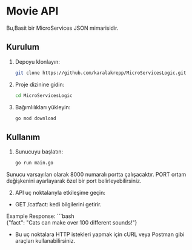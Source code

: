 # Movie API

Bu,Basit bir MicroServices JSON mimarisidir.

## Kurulum

1. Depoyu klonlayın:

   ```bash
   git clone https://github.com/karalakrepp/MicroServicesLogic.git
2. Proje dizinine gidin: 
    ```bash 
   cd MicroServicesLogic

3. Bağımlılıkları yükleyin: 
   ```bash 
   go mod download

## Kullanım

1. Sunucuyu başlatın:
   ```bash  
   go run main.go


Sunucu varsayılan olarak 8000 numaralı portta çalışacaktır. PORT ortam değişkenini ayarlayarak özel bir port belirleyebilirsiniz.

2. API uç noktalarıyla etkileşime geçin:
- GET /catfact: kedi bilgilerini getirir.

Example Response:
    ```bash  
   {"fact": "Cats can make over 100 different sounds!"}


- Bu uç noktalara HTTP istekleri yapmak için cURL veya Postman gibi araçları kullanabilirsiniz.
